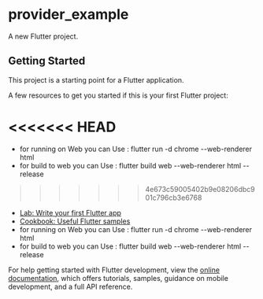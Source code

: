 # provider_example

A new Flutter project.

## Getting Started

This project is a starting point for a Flutter application.

A few resources to get you started if this is your first Flutter project:

<<<<<<< HEAD
=======
- for running on Web you can Use : flutter run -d chrome --web-renderer html
- for build to web you can Use : flutter build web --web-renderer html --release
>>>>>>> 4e673c59005402b9e08206dbc901c796cb3e6768

- [Lab: Write your first Flutter app](https://docs.flutter.dev/get-started/codelab)
- [Cookbook: Useful Flutter samples](https://docs.flutter.dev/cookbook)
- for running on Web you can Use : flutter run -d chrome --web-renderer html
- for build to web you can Use : flutter build web --web-renderer html --release


For help getting started with Flutter development, view the
[online documentation](https://docs.flutter.dev/), which offers tutorials,
samples, guidance on mobile development, and a full API reference.
